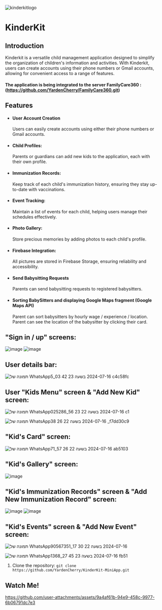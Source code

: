 
![kinderkitlogo](https://github.com/NetanelBCN/KinderKit/assets/134021385/22528331-0e23-453c-8808-99481bc3544f)


# KinderKit 

## Introduction

Kinderkit is a versatile child management application designed to simplify the organization of children's information and activities. With Kinderkit, users can create accounts using their phone numbers or Gmail accounts, allowing for convenient access to a range of features.

#### The application is being integrated to the server FamilyCare360 : (https://github.com/YardenCherry/FamilyCare360.git)



## Features

- #### User Account Creation
  Users can easily create accounts using either their    phone numbers or Gmail accounts.


- #### Child Profiles:
  Parents or guardians can add new kids to the application, each with their own profile.
- #### Immunization Records:
  Keep track of each child's immunization history, ensuring they stay up-to-date with vaccinations.

- #### Event Tracking:
  Maintain a list of events for each child, helping users manage their schedules effectively.

- #### Photo Gallery:
  Store precious memories by adding photos to each child's profile.

- #### Firebase Integration:
  All pictures are stored in Firebase Storage, ensuring reliability and accessibility.

- #### Send Babysitting Requests
  Parents can send babysitting requests to registered babysitters.
  
- #### Sorting BabySitters and displaying Google Maps fragment (Google Maps API)
  Parent can sort babysitters by hourly wage / experience / location.
  Parent can see the location of the babysitter by clicking their card.
  



## "Sign in / up" screens:
![image](https://github.com/user-attachments/assets/5019bf8c-32b0-4d16-a7f8-ce754273b80e)
![image](https://github.com/user-attachments/assets/4d8b07be-8ed5-4196-b26d-017f0e9c7edc)




## User details bar:

![תמונה של WhatsApp‏ 2024-07-16 בשעה 23 42 03_5c4c58fc](https://github.com/user-attachments/assets/6a3bbf9d-8d67-4fd2-9cf6-7117e6ad6b4a)


## User "Kids Menu" screen & "Add New Kid" screen:
![תמונה של WhatsApp‏ 2024-07-16 בשעה 22 23 56_025286c1](https://github.com/user-attachments/assets/0e8c507b-40ae-4fb1-bc3a-ea980c7d9790)

![תמונה של WhatsApp‏ 2024-07-16 בשעה 22 26 38_f7dd30c9](https://github.com/user-attachments/assets/2e9c36aa-efe1-41a7-8334-092025f504b8)


## "Kid's Card" screen:

![תמונה של WhatsApp‏ 2024-07-16 בשעה 22 26 57_71ab5103](https://github.com/user-attachments/assets/83bc7f8a-5455-4fa1-b7ee-616942424ea7)


## "Kid's Gallery" screen:

![image](https://github.com/NetanelBCN/KinderKit/assets/134021385/437bd244-69d5-4a38-893a-e0c34cf64ae1)

## "Kid's Immunization Records" screen & "Add New Immunization Record" screen:

![image](https://github.com/NetanelBCN/KinderKit/assets/134021385/3872f228-d462-4c13-ba97-ea9c7cb7e8e7)
![image](https://github.com/NetanelBCN/KinderKit/assets/134021385/b419adb8-0a4c-4fae-9167-3aaf5a3b0329)

## "Kid's Events" screen & "Add New Event" screen:

![תמונה של WhatsApp‏ 2024-07-16 בשעה 22 30 17_90567351](https://github.com/user-attachments/assets/2d13d85d-af9c-4661-991d-edb7e35ae804)

![תמונה של WhatsApp‏ 2024-07-16 בשעה 23 45 27_1368fb51](https://github.com/user-attachments/assets/5edad9b9-2463-44e3-91e5-cf5c539095d8)


1. Clone the repository:
`git clone https://github.com/YardenCherry/KinderKit-MiniApp.git
`





## Watch Me!



https://github.com/user-attachments/assets/9a4af61b-94e9-458c-9977-6b06791dc7e3


